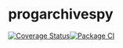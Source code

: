# progarchivespy


[![Coverage Status](https://coveralls.io/repos/github/NCatalani/progarchivespy/badge.svg?branch=master)](https://coveralls.io/github/NCatalani/progarchivespy?branch=master)[![Package CI](https://github.com/NCatalani/progarchivespy/actions/workflows/python-package.yml/badge.svg)](https://github.com/NCatalani/progarchivespy/actions/workflows/python-package.yml)
